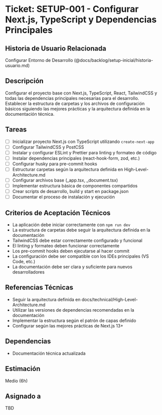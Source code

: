# Ticket: SETUP-001 - Configurar Next.js, TypeScript y Dependencias Principales

## Historia de Usuario Relacionada

Configurar Entorno de Desarrollo (@docs/backlog/setup-inicial/historia-usuario.md)

## Descripción

Configurar el proyecto base con Next.js, TypeScript, React, TailwindCSS y todas las dependencias principales necesarias para el desarrollo. Establecer la estructura de carpetas y los archivos de configuración básicos siguiendo las mejores prácticas y la arquitectura definida en la documentación técnica.

## Tareas

- [ ] Inicializar proyecto Next.js con TypeScript utilizando `create-next-app`
- [ ] Configurar TailwindCSS y PostCSS
- [ ] Instalar y configurar ESLint y Prettier para linting y formateo de código
- [ ] Instalar dependencias principales (react-hook-form, zod, etc.)
- [ ] Configurar husky para pre-commit hooks
- [ ] Estructurar carpetas según la arquitectura definida en High-Level-Architecture.md
- [ ] Configurar archivos base (\_app.tsx, \_document.tsx)
- [ ] Implementar estructura básica de componentes compartidos
- [ ] Crear scripts de desarrollo, build y start en package.json
- [ ] Documentar el proceso de instalación y ejecución

## Criterios de Aceptación Técnicos

- La aplicación debe iniciar correctamente con `npm run dev`
- La estructura de carpetas debe seguir la arquitectura definida en la documentación
- TailwindCSS debe estar correctamente configurado y funcional
- El linting y formateo deben funcionar correctamente
- Los pre-commit hooks deben ejecutarse al hacer commit
- La configuración debe ser compatible con los IDEs principales (VS Code, etc.)
- La documentación debe ser clara y suficiente para nuevos desarrolladores

## Referencias Técnicas

- Seguir la arquitectura definida en docs/technical/High-Level-Architecture.md
- Utilizar las versiones de dependencias recomendadas en la documentación
- Implementar la estructura según el patrón de capas definido
- Configurar según las mejores prácticas de Next.js 13+

## Dependencias

- Documentación técnica actualizada

## Estimación

Medio (6h)

## Asignado a

TBD
